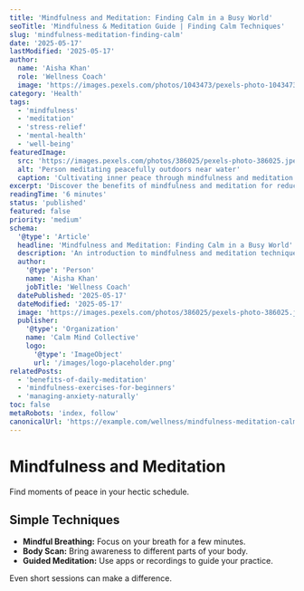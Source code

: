 ```yaml
---
title: 'Mindfulness and Meditation: Finding Calm in a Busy World'
seoTitle: 'Mindfulness & Meditation Guide | Finding Calm Techniques'
slug: 'mindfulness-meditation-finding-calm'
date: '2025-05-17'
lastModified: '2025-05-17'
author:
  name: 'Aisha Khan'
  role: 'Wellness Coach'
  image: 'https://images.pexels.com/photos/1043473/pexels-photo-1043473.jpeg?auto=compress&cs=tinysrgb&w=1260&h=750&dpr=2'
category: 'Health'
tags:
  - 'mindfulness'
  - 'meditation'
  - 'stress-relief'
  - 'mental-health'
  - 'well-being'
featuredImage:
  src: 'https://images.pexels.com/photos/386025/pexels-photo-386025.jpeg?auto=compress&cs=tinysrgb&w=1260&h=750&dpr=2'
  alt: 'Person meditating peacefully outdoors near water'
  caption: 'Cultivating inner peace through mindfulness and meditation practices.'
excerpt: 'Discover the benefits of mindfulness and meditation for reducing stress and enhancing mental clarity. Learn simple techniques to incorporate these practices into your daily life.'
readingTime: '6 minutes'
status: 'published'
featured: false
priority: 'medium'
schema:
  '@type': 'Article'
  headline: 'Mindfulness and Meditation: Finding Calm in a Busy World'
  description: 'An introduction to mindfulness and meditation techniques for stress reduction and improved well-being.'
  author:
    '@type': 'Person'
    name: 'Aisha Khan'
    jobTitle: 'Wellness Coach'
  datePublished: '2025-05-17'
  dateModified: '2025-05-17'
  image: 'https://images.pexels.com/photos/386025/pexels-photo-386025.jpeg?auto=compress&cs=tinysrgb&w=1260&h=750&dpr=2'
  publisher:
    '@type': 'Organization'
    name: 'Calm Mind Collective'
    logo:
      '@type': 'ImageObject'
      url: '/images/logo-placeholder.png'
relatedPosts:
  - 'benefits-of-daily-meditation'
  - 'mindfulness-exercises-for-beginners'
  - 'managing-anxiety-naturally'
toc: false
metaRobots: 'index, follow'
canonicalUrl: 'https://example.com/wellness/mindfulness-meditation-calm'
---
```


# Mindfulness and Meditation

Find moments of peace in your hectic schedule.

## Simple Techniques

- **Mindful Breathing:** Focus on your breath for a few minutes.
- **Body Scan:** Bring awareness to different parts of your body.
- **Guided Meditation:** Use apps or recordings to guide your practice.

Even short sessions can make a difference.
